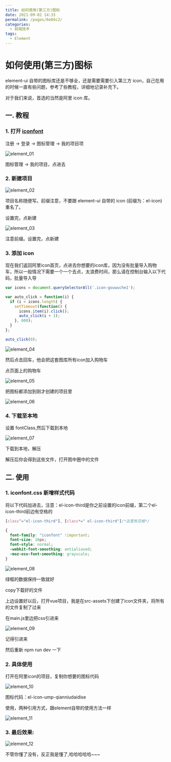 ```yaml
---
title: 如何使用(第三方)图标
date: 2021-09-02 14:33
permalink: /pages/6e04c2/
categories:
  - 前端技术
tags:
  - Element
---
```

  
# 如何使用(第三方)图标

element-ui 自带的图标库还是不够全，还是需要需要引入第三方 icon，自己在用的时候一直有些问题，参考了些教程，详细地记录补充下。

对于我们来说，首选的当然是阿里 icon 库。

## 一. 教程

### 1. 打开 [iconfont](https://www.iconfont.cn/)

注册 → 登录 → 图标管理 → 我的项目项

![element_01](https://cdn.staticaly.com/gh/oliver556/image-hosting@master/20220108/element_01.1ww84uogfpds.jpg)

图标管理 → 我的项目，点进去

### 2. 新建项目

![element_02](https://cdn.staticaly.com/gh/oliver556/image-hosting@master/20220108/element_02.7hvgjgigjg00.jpg)

项目名称随便写。前缀注意，不要跟 element-ui 自带的 icon (前缀为：el-icon)重名了。

设置完，点新建

![element_03](https://cdn.staticaly.com/gh/oliver556/image-hosting@master/20220108/element_03.382mqiqwq1i0.jpg)

注意前缀。设置完，点新建

### 3. 添加 icon

现在我们返回阿里icon首页，点进去你想要的icon库，因为没有批量导入购物车，所以一般情况下需要一个一个去点，太浪费时间，那么请在控制台输入以下代码，批量导入导

```js
var icons = document.querySelectorAll('.icon-gouwuche1');

var auto_click = function(i) {
  if (i < icons.length) {
    setTimeout(function() {
      icons.item(i).click();
      auto_click(i + 1);
    }, 600);
  }
};

auto_click(0);
```

![element_04](https://cdn.staticaly.com/gh/oliver556/image-hosting@master/20220108/element_04.33z183tb55o0.jpg)

然后点击回车，他会把这套图库所有icon加入购物车

点页面上的购物车

![element_05](https://cdn.staticaly.com/gh/oliver556/image-hosting@master/20220108/element_05.3aflte0kua80.jpg)

把图标都添加到刚才创建的项目里

![element_06](https://cdn.staticaly.com/gh/oliver556/image-hosting@master/20220108/element_06.3yvhajam1di0.jpg)

### 4. 下载至本地

设置 fontClass,然后下载到本地

![element_07](https://cdn.staticaly.com/gh/oliver556/image-hosting@master/20220108/element_07.w80qp0jq88w.jpg)

下载到本地，解压

解压后你会得到这些文件，打开图中圈中的文件

## 二. 使用

### 1. iconfont.css 新增样式代码

将以下代码加进去，注意：el-icon-third是你之前设置的icon前缀，第二个el-icon-third前边有空格的

```css
[class^="el-icon-third"], [class*=" el-icon-third"]/*这里有空格*/

{
  font-family: "iconfont" !important;
  font-size: 16px;
  font-style: normal;
  -webkit-font-smoothing: antialiased;
  -moz-osx-font-smoothing: grayscale;
}
```

![element_08](https://cdn.staticaly.com/gh/oliver556/image-hosting@master/20220108/element_08.7c9b9gpppm80.jpg)

绿框的数据保持一致就好

copy下载好的文件

上边设置好以后，打开vue项目，我是在src-assets下创建了icon文件夹，将所有的文件复制了过来

在main.js里边把css引进来

![element_09](https://cdn.staticaly.com/gh/oliver556/image-hosting@master/20220108/element_09.6iw7bhlaw9s0.jpg)

记得引进来

然后重新 npm run dev 一下

### 2. 具体使用

打开在阿里icon的项目，复制你想要的图标代码

![element_10](https://cdn.staticaly.com/gh/oliver556/image-hosting@master/20220108/element_10.691qdtwje1k0.jpg)

图标代码：el-icon-ump-qianniudaidise

使用，两种引用方式，跟element自带的使用方法一样

![element_11](https://cdn.staticaly.com/gh/oliver556/image-hosting@master/20220108/element_11.3xe0inqcsa40.jpg)

### 3. 最后效果:

![element_12](https://cdn.staticaly.com/gh/oliver556/image-hosting@master/20220108/element_12.4zm5axdgjow0.jpg)

不管你懂了没有，反正我是懂了,哈哈哈哈哈~~~
